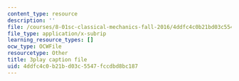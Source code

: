 ```yaml
---
content_type: resource
description: ''
file: /courses/8-01sc-classical-mechanics-fall-2016/4ddfc4c0b21bd03c5547fccdbd8bc187_m8_3VwHy7tE.srt
file_type: application/x-subrip
learning_resource_types: []
ocw_type: OCWFile
resourcetype: Other
title: 3play caption file
uid: 4ddfc4c0-b21b-d03c-5547-fccdbd8bc187
---
```

